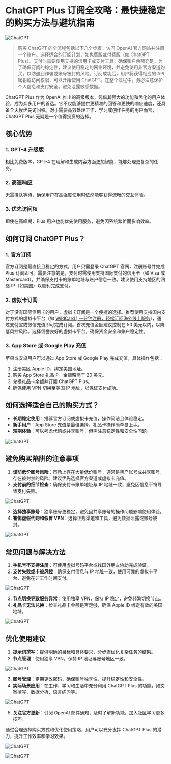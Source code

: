 # ChatGPT Plus 订阅全攻略：最快捷稳定的购买方法与避坑指南

![ChatGPT](https://bbtdd.com/img/5265090937.webp "ChatGPT")

> 购买 ChatGPT 的全流程包括以下几个步骤：访问 OpenAI 官方网站并注册一个账户。选择适合的订阅计划，如免费版或付费版（如 ChatGPT Plus）。支付时需要使用支持的信用卡或支付工具，确保账户余额充足。为了确保订阅的稳定性，建议使用稳定的网络环境，并避免使用非官方渠道购买，以防遇到诈骗或账号被封的风险。订阅成功后，用户将获得相应的 API 密钥或访问权限，可以开始使用 ChatGPT。在整个过程中，务必注意保护个人信息和支付安全，避免泄露敏感数据。

ChatGPT Plus 作为 OpenAI 推出的高级版本，凭借其强大的功能和优化的用户体验，成为众多用户的首选。它不仅能够提供更精准的回答和更快的响应速度，还具备全天候优先访问权。对于需要高效处理工作、学习或创作任务的用户而言，ChatGPT Plus 无疑是一个值得投资的选择。

## 核心优势

### 1. **GPT-4 升级版**
相比免费版本，GPT-4 在理解和生成内容方面更加智能，能够处理更复杂的任务。

### 2. **高速响应**
无需排队等待，确保用户在高强度使用时依然能够获得流畅的交互体验。

### 3. **优先访问权**
即使在高峰期，Plus 用户也能优先使用服务，避免因系统繁忙而影响效率。

## 如何订阅 ChatGPT Plus？

### 1. 官方订阅
官方订阅是最直接且稳定的方式，用户只需登录 ChatGPT 官网，注册账号并完成 Plus 订阅即可。需要注意的是，支付时需使用支持国际支付的信用卡（如 Visa 或 Mastercard），并确保支付卡的账单地址与账户信息一致。建议使用支持地区的网络 IP（如美国）以顺利完成支付。

### 2. 虚拟卡订阅
对于没有国际信用卡的用户，虚拟卡订阅是一个便捷的选择。推荐使用支持国内支付方式的虚拟卡平台（如 [WildCard | 一分钟注册，轻松订阅海外线上服务](https://bbtdd.com/WildCard)），通过支付宝或微信充值即可完成订阅。首次充值金额建议控制在 50 美元以内，以降低风控风险。选择信誉良好的虚拟卡平台，确保资金安全和账户稳定性。

### 3. App Store 或 Google Play 充值
苹果或安卓用户可以通过 App Store 或 Google Play 完成充值，具体操作包括：

1. 注册美区 Apple ID，绑定美国地址。
2. 购买 App Store 礼品卡，金额略高于 20 美元。
3. 兑换礼品卡余额并订阅 ChatGPT Plus。
4. 确保使用 VPN 切换至美国 IP 地址，以保证支付成功。

## 如何选择适合自己的购买方式？

- **长期稳定使用**：推荐官方订阅或虚拟卡充值，操作简洁且体验稳定。
- **新手用户**：App Store 充值是最佳选择，礼品卡操作简单易上手。
- **短期体验**：可以考虑代购或共享账号，但需注意稳定性和安全性问题。

![ChatGPT](https://bbtdd.com/img/82241887075.webp)

## 避免购买陷阱的注意事项

1. **谨防低价账号风险**：市场上存在大量低价账号，通常是黑产账号或共享账号，存在被封禁的风险。建议优先选择官方渠道或虚拟卡充值。
2. **支付前的细节检查**：确保支付卡账单地址与 IP 地址一致，避免因信息不符导致支付失败。

![ChatGPT](https://bbtdd.com/img/03097343749891.webp)

3. **选择独享账号**：独享账号更稳定，避免因共享账号的操作问题影响使用体验。
4. **警惕虚假代购和假冒 VPN**：选择正规渠道和工具，避免数据泄露或账号被封。

![ChatGPT](https://bbtdd.com/img/8015254307713.webp)

## 常见问题与解决方法

1. **手机号不支持注册**：可使用虚拟号码平台或找国外朋友协助完成验证。
2. **支付失败或卡被风控**：确保支付信息与 IP 地址一致，使用可靠的虚拟卡平台，避免在非工作时间支付。

![ChatGPT](https://bbtdd.com/img/08476017.webp)

3. **节点切换导致服务异常**：使用独享 VPN，保持 IP 稳定，避免频繁切换节点。
4. **礼品卡无法兑换**：检查礼品卡金额是否足够，确保 Apple ID 绑定有效的美国地址。

![ChatGPT](https://bbtdd.com/img/658972368901824.webp)

## 优化使用建议

1. **提示词撰写**：提供明确的目标和具体要求，分步骤优化复杂任务的结果。
2. **节点管理**：使用独享 VPN，保持 IP 地址与账号地区一致。

![ChatGPT](https://bbtdd.com/img/2276165644.webp)

3. **账号管理**：定期更改密码，确保账号独享性，提升稳定性和安全性。
4. **实际场景应用**：在工作、学习和生活中充分利用 ChatGPT Plus 的功能，如文案撰写、数据分析、语言练习等。

![ChatGPT](https://bbtdd.com/img/11397635802855.webp)

5. **关注官方更新**：订阅 OpenAI 邮件通知，及时了解新功能，加入社区学习更多技巧。

通过合理选择购买方式和优化使用策略，用户可以充分发挥 ChatGPT Plus 的潜力，提升工作效率和学习效果。

![ChatGPT](https://bbtdd.com/img/71846110655952.webp)

![ChatGPT](https://bbtdd.com/img/625612063523.webp)